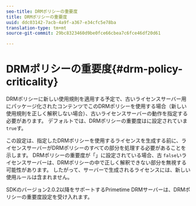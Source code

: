 ```yaml
---
seo-title: DRMポリシーの重要度
title: DRMポリシーの重要度
uuid: ddc03142-7acb-4a9f-a367-e34cfc5e78ba
translation-type: tm+mt
source-git-commit: 29bc8323460d9be0fce66cbea7c6fce46df20d61

---
```



# DRMポリシーの重要度{#drm-policy-criticality}

DRMポリシーに新しい使用規則を適用する予定で、古いライセンスサーバー用にパッケージ化されたコンテンツでこのDRMポリシーを使用する場合（新しい使用規則を正しく解釈しない場合）、古いライセンスサーバーの動作を指定する必要があります。 デフォルトでは、DRMポリシーの重要度はに設定されていま `true`す。

この設定は、指定したDRMポリシーを使用するライセンスを生成する前に、ライセンスサーバーがDRMポリシーのすべての部分を処理する必要があることを示します。 DRMポリシーの重要度が「」に設定されている場合、古 `false`いライセンスサーバーは、DRMポリシーの中で正しく解釈できない部分を無視する可能性があります。 したがって、サーバーで生成されるライセンスには、新しい使用ルールは含まれません。

SDKのバージョン2.0.2以降をサポートするPrimetime DRMサーバーは、DRMポリシーの重要度設定を受け入れます。
